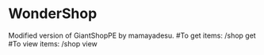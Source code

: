 # WonderShop
Modified version of GiantShopPE by mamayadesu.
#To get items:
/shop get
#To view items:
/shop view
